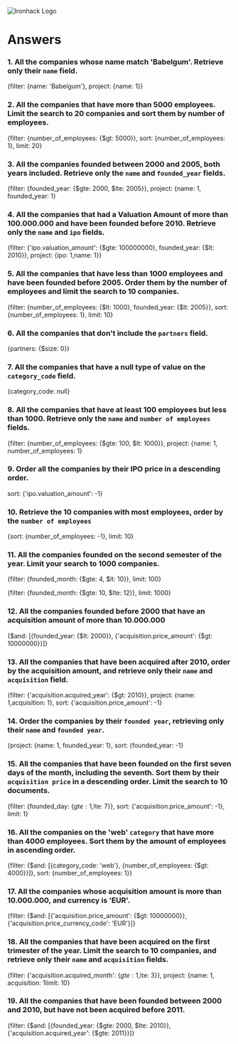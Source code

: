 ![Ironhack Logo](https://i.imgur.com/1QgrNNw.png)

# Answers

### 1. All the companies whose name match 'Babelgum'. Retrieve only their `name` field.

{filter: {name: 'Babelgum'}, project: {name: 1}}

### 2. All the companies that have more than 5000 employees. Limit the search to 20 companies and sort them by **number of employees**.

{filter: {number_of_employees: {$gt: 5000}}, sort: {number_of_employees: 1}, limit: 20}

### 3. All the companies founded between 2000 and 2005, both years included. Retrieve only the `name` and `founded_year` fields.

{filter: {founded_year: {$gte: 2000, $lte: 2005}}, project: {name: 1, founded_year: 1}

### 4. All the companies that had a Valuation Amount of more than 100.000.000 and have been founded before 2010. Retrieve only the `name` and `ipo` fields.

{filter: {'ipo.valuation_amount': {$gte: 100000000}, founded_year: {$lt: 2010}}, project: {ipo: 1,name: 1}}

### 5. All the companies that have less than 1000 employees and have been founded before 2005. Order them by the number of employees and limit the search to 10 companies.

{filter: {number_of_employees: {$lt: 1000}, founded_year: {$lt: 2005}}, sort: {number_of_employees: 1}, limit: 10}

### 6. All the companies that don't include the `partners` field.

{partners: {$size: 0}}

### 7. All the companies that have a null type of value on the `category_code` field.

{category_code: null}

### 8. All the companies that have at least 100 employees but less than 1000. Retrieve only the `name` and `number of employees` fields.

{filter: {number_of_employees: {$gte: 100, $lt: 1000}}, project: {name: 1, number_of_employees: 1}

### 9. Order all the companies by their IPO price in a descending order.

 sort: {'ipo.valuation_amount': -1}

### 10. Retrieve the 10 companies with most employees, order by the `number of employees`

{sort: {number_of_employees: -1}, limit: 10}
### 11. All the companies founded on the second semester of the year. Limit your search to 1000 companies.

{filter: {founded_month: {$gte: 4, $lt: 10}}, limit: 100}

<!-- In case you are asking about the 2nd half of the year query should be -->

{filter: {founded_month: {$gte: 10, $lte: 12}}, limit: 1000}

### 12. All the companies founded before 2000 that have an acquisition amount of more than 10.000.000

{$and: [{founded_year: {$lt: 2000}}, {'acquisition.price_amount': {$gt: 10000000}}]}

### 13. All the companies that have been acquired after 2010, order by the acquisition amount, and retrieve only their `name` and `acquisition` field.

{filter: {'acquisition.acquired_year': {$gt: 2010}}, project: {name: 1,acquisition: 1}, sort: {'acquisition.price_amount': -1}

### 14. Order the companies by their `founded year`, retrieving only their `name` and `founded year`.

{project: {name: 1, founded_year: 1}, sort: {founded_year: -1}

### 15. All the companies that have been founded on the first seven days of the month, including the seventh. Sort them by their `acquisition price` in a descending order. Limit the search to 10 documents.

{filter: {founded_day: {$gte: 1,$lte: 7}}, sort: {'acquisition.price_amount': -1}, limit: 1}

### 16. All the companies on the 'web' `category` that have more than 4000 employees. Sort them by the amount of employees in ascending order.

{filter: {$and: [{category_code: 'web'}, {number_of_employees: {$gt: 4000}}]}, sort: {number_of_employees: 1}}

### 17. All the companies whose acquisition amount is more than 10.000.000, and currency is 'EUR'.

{filter: {$and: [{'acquisition.price_amount': {$gt: 10000000}}, {'acquisition.price_currency_code': 'EUR'}]}

### 18. All the companies that have been acquired on the first trimester of the year. Limit the search to 10 companies, and retrieve only their `name` and `acquisition` fields.

{filter: {'acquisition.acquired_month': {$gte: 1,$lte: 3}}, project: {name: 1, acquisition: 1limit: 10}

### 19. All the companies that have been founded between 2000 and 2010, but have not been acquired before 2011.

{filter: {$and: [{founded_year: {$gte: 2000, $lte: 2010}}, {'acquisition.acquired_year': {$gte: 2011}}]}